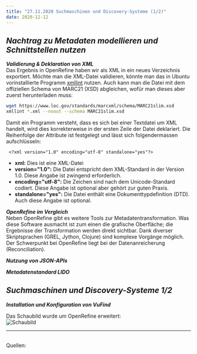 ```yaml
---
title: "27.11.2020 Suchmaschinen und Discovery-Systeme (1/2)"
date: 2020-12-12
---
```


## *Nachtrag zu Metadaten modellieren und Schnittstellen nutzen*  

***Validierung & Deklaration von XML***   
Das Ergebnis in OpenRefine haben wir als XML in ein neues Verzeichnis exportiert. Möchte man die XML-Datei validieren, könnte man das in Ubuntu vorinstallierte Programm [xmllint](http://xmlsoft.org/xmllint.html) nutzen. Auch kann man die Datei mit dem offiziellen Schema von MARC21 (XSD) abgleichen, wofür man dieses aber zuerst herunterladen muss: 
```bash
wget https://www.loc.gov/standards/marcxml/schema/MARC21slim.xsd
xmllint *.xml --noout --schema MARC21slim.xsd
```

Damit ein Programm versteht, dass es sich bei einer Textdatei um XML handelt, wird dies korrekterweise in der ersten Zeile der Datei deklariert. Die Reihenfolge der Attribute ist festgelegt und lässt sich folgendermassen aufschlüsseln: 
 ```
  <?xml version="1.0" encoding="utf-8" standalone="yes"?>
  ```
* **xml:** Dies ist eine XML-Datei
* **version="1.0":** Die Datei entspricht dem XML-Standard in der Version 1.0. Diese Angabe ist zwingend erforderlich.
* **encoding="utf-8":** Die Zeichen sind nach dem Unicode-Standard codiert. Diese Angabe ist optional aber gehört zur guten Praxis.
* **standalone="yes":** Die Datei enthält eine Dokumenttypdefinition (DTD). Auch diese Angabe ist optional.

***OpenRefine im Vergleich***   
Neben OpenRefine gibt es weitere Tools zur Metadatentransformation. Was diese Software ausmacht ist zum einen die grafische Oberfläche; die Ergebnisse der Transformation werden direkt sichtbar. Dank diverser Skriptsprachen (GREL, Jython, Clojure) sind komplexe Vorgänge möglich. Der Schwerpunkt bei OpenRefine liegt bei der Datenanreicherung (Reconciliation). 




***Nutzung von JSON-APIs***   

***Metadatenstandard LIDO***   

## *Suchmaschinen und Discovery-Systeme 1/2*   

***Installation und Konfiguration von VuFind***   







Das Schaubild wurde um OpenRefine erweitert:  
![Schaubild]({{site.baseurl}}/images/schaubild_neu.png)  




---  
<br>
Quellen: 

